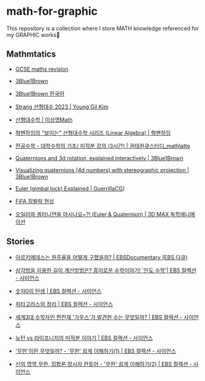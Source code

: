 # math-for-graphic
This repository is a collection where I store MATH knowledge referenced for my GRAPHIC works🌈

## Mathmtatics

- [GCSE maths revision](https://thirdspacelearning.com/secondary-resources/gcse-maths/)

- [3Blue1Brown](https://www.youtube.com/@3blue1brown)

- [3Blue1Brown 한국어](https://www.youtube.com/@3Blue1BrownKR)

- [Strang 선형대수 2023 | Young Gil Kim](https://www.youtube.com/watch?v=CytxrmaUY98&list=PL9k2wIz8VsfMn-03Oe7Hmf1ZSTzvFDikk)

- [선형대수학 | 이상엽Math](https://www.youtube.com/watch?v=525w2Zqh13M&list=PL127T2Zu76FuVMq1UQnZv9SG-GFIdZfLg)

- [혁펜하임의 "보이는" 선형대수학 시리즈 (Linear Algebra) | 혁펜하임](https://www.youtube.com/watch?v=7vV2SF8DyQE&list=PL_iJu012NOxdZDxoGsYidMf2_bERIQaP0&ab_channel=%ED%98%81%ED%8E%9C%ED%95%98%EC%9E%84%7CAI%26%EB%94%A5%EB%9F%AC%EB%8B%9D%EA%B0%95%EC%9D%98)

- [전공수학 - 대학수학의 기초/ 미적분 강의 (3시간) | 권태원큐스터디_mathlatte](https://youtu.be/NMvfKKz-fH8?si=k8icbEIxlCxatYer)

- [Quaternions and 3d rotation, explained interactively | 3Blue1Brown](https://youtu.be/zjMuIxRvygQ?si=qpDH2Tx8s8Kf36Wj)

- [Visualizing quaternions (4d numbers) with stereographic projection | 3Blue1Brown](https://youtu.be/d4EgbgTm0Bg?si=1fzsno_uZ5hd8-g5)

- [Euler (gimbal lock) Explained | GuerrillaCG](https://youtu.be/zc8b2Jo7mno?si=3F6ZliK9ee5TTW3J))

- [FiFA 짐벌락 현상](https://youtu.be/cDKFCvQU1Nc?si=2h_SplJXnxOppKeg)

- [오일러와 쿼터니언을 아시나요~?! (Euler & Quaternion) | 3D MAX 독학애니메이션](https://youtu.be/owdRmhIq6vk?si=Im8TmTmxKEGsWRM6)


## Stories

- [아르키메데스는 원주율을 어떻게 구했을까? | EBSDocumentary (EBS 다큐)](https://youtu.be/CITl7LhMfQg?si=WmrejmWxWGQ980kp)

- [삼각법을 이용한 길이 계산방법은? 흥미로운 수학이야기! '인도 수학'| EBS 컬렉션 - 사이언스](https://youtu.be/PERPnwzKf1o?si=Rh8C_oP0NY34t6NP)

- [숫자0의 탄생 | EBS 컬렉션 - 사이언스](https://youtu.be/p_6mvhqmKX4?si=xQ29G5ltBc8bSPd9)

- [피타고라스의 정리 | EBS 컬렉션 - 사이언스](https://youtu.be/PLMAULYCNco?si=8ezfXMMHMQbgWHDm)

- [세계3대 수학자인 찐천재 '가우스'가 발견한 수는 무엇일까? | EBS 컬렉션 - 사이언스](https://youtu.be/wzBLDLcPMsY?si=yOnqh19nV2K9BS94)

- [뉴턴 vs 라이프니치의 미적분 이야기 | EBS 컬렉션 - 사이언스](https://youtu.be/GJO-52Xm6JU?si=up5hKj4eWAssZxhn)

- ['무한'이란 무엇일까? - '무한' 쉽게 이해하기(1) | EBS 컬렉션 - 사이언스](https://youtu.be/ote51Cey-Tw?si=jHgrGFpiPfh_uzCz)

- [신의 영역 무한, 집합론 창시자 칸토어 - '무한' 쉽게 이해하기(2) | EBS 컬렉션 - 사이언스](https://youtu.be/94IVeGxeTGo?si=hRISbnQZZQyHd6Ek)
